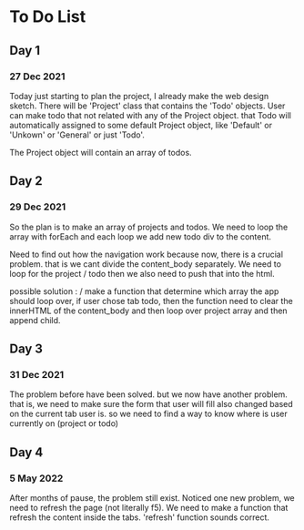 # To Do List
## Day 1
### 27 Dec 2021
Today just starting to plan the project, I already make the web design sketch.
There will be 'Project' class that contains the 'Todo' objects. User can make todo that not related with any of the Project object.
that Todo will automatically assigned to some default Project object, like 'Default' or 'Unkown' or 'General' or just 'Todo'.

The Project object will contain an array of todos.

## Day 2
### 29 Dec 2021
So the plan is to make an array of projects and todos.
We need to loop the array with forEach and each loop we add new todo div to the content.

Need to find out how the navigation work because now, there is a crucial problem. that is we cant divide the content_body separately.
We need to loop for the project / todo then we also need to push that into the html.

possible solution : 
    / make a function that determine which array the app should loop over, if user chose tab todo, then the function need to clear the innerHTML of the content_body and then loop over project array and then append child.

## Day 3
### 31 Dec 2021
The problem before have been solved.
but we now have another problem. that is, we need to make sure the form that user will fill also changed based on the current tab user is.
so we need to find a way to know where is user currently on (project or todo)

## Day 4
### 5 May 2022
After months of pause, the problem still exist. 
Noticed one new problem, we need to refresh the page (not literally f5). We need to make a function that refresh the content inside the tabs. 'refresh' function sounds correct.
